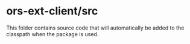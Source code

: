 # ors-ext-client/src

This folder contains source code that will automatically be added to the classpath when
the package is used.
